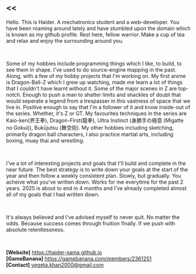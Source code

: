 ## <<
Hello. This is Haider. A mechatronics student and a web-developer. You have been roaming around lately and have stumbled upon the domain which is known as my github profile. Rest here, fellow warrior. Make a cup of tea and relax and enjoy the surrounding around you. 

<br />

Some of my hobbies include programming things which I like, to build, to see them in shape. I've used to do source-engine mapping in the past. Along, with a few of my hobby projects that I'm working on. My first anime is Dragon-Ball-Z which I grew up watching, made me learn a lot of things that I couldn't have learnt without it. Some of the major scenes in Z are top-notch. Enough to push a man to shatter limits and shackles of doubt that would seperate a legend from a trespasser in this vastness of space that we live in. Positive enough to say that I'm a follower of it and know inside-out of the series. Whether, it's Z or GT. My favourites techniques in the series are Kaio-ken(界王拳), Dragon-First(龍拳), Ultra Instinct (身勝手の極意 (Migatte no Gokui)), Bukūjutsu (舞空術). My other hobbies including sketching, primarily dragon ball characters, I also practice martial arts, including boxing, muay thai and wrestling. 

<br />

I've a lot of interesting projects and goals that I'll build and complete in the near future. The best strategy is to write down your goals at the start of the year and then follow a weekly consistent plan. Slowly, but gradually. You acheive what you've written down. Works for me everytime for the past 2 years. 2025 is about to end in 4 months and I've already completed almost all of my goals that I had written down. 

<br />

It's always believed and I've advised myself to never quit. No matter the odds. Because success comes through fruition finally. If we push with absolute relentlessness.

<br />

**[Website]** https://haider-sama.github.io 
<br />
**[GameBanana]** https://gamebanana.com/members/2361251
<br />
**[Contact]** vegeta.khan2000@gmail.com
